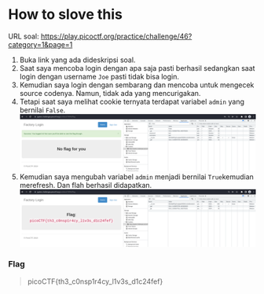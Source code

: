 # How to slove this

URL soal: https://play.picoctf.org/practice/challenge/46?category=1&page=1

1. Buka link yang ada dideskripsi soal.
2. Saat saya mencoba login dengan apa saja pasti berhasil sedangkan saat login dengan username `Joe` pasti tidak bisa login.
3. Kemudian saya login dengan sembarang dan mencoba untuk mengecek source codenya. Namun, tidak ada yang mencurigakan.
4. Tetapi saat saya melihat cookie ternyata terdapat variabel `admin` yang bernilai `False`. <br>
![gambar01](images/gambar01_WeExploit_08.png)
5. Kemudian saya mengubah variabel `admin` menjadi bernilai `True`kemudian merefresh. Dan flah berhasil didapatkan. <br>
![gambar02](images/gambar02_WeExploit_08.png)
 
### Flag
>picoCTF{th3_c0nsp1r4cy_l1v3s_d1c24fef}